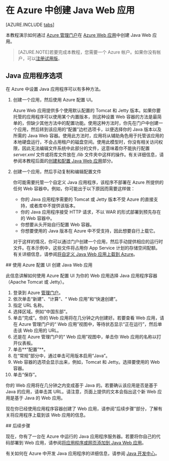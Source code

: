 <properties
	pageTitle="在 Azure 中创建 Java Web 应用 | Azure"
	description="本教程演示了如何将 Java Web 应用部署到 Azure Web 应用。"
	services="app-service\web"
	documentationCenter="java"
	authors="rmcmurray"
	manager="wpickett"
	editor="jimbe"/>
<tags
	ms.service="app-service-web"
	ms.date="05/04/2016"
	wacn.date="06/29/2016"/>

# 在 Azure 中创建 Java Web 应用

[AZURE.INCLUDE [tabs](../includes/app-service-web-get-started-nav-tabs.md)]

本教程演示如何通过 [Azure 管理门户](https://manage.windowsazure.cn)在 [Azure Web 应用](/documentation/services/web-sites/)中创建 Java Web 应用。

> [AZURE.NOTE]若要完成本教程，您需要一个 Azure 帐户。如果你没有帐户，可以[注册试用版][]。
> 

## Java 应用程序选项

在 Azure 中设置 Java 应用程序可以有多种方法。

1. 创建一个应用，然后使用 Azure 配置 UI。

	Azure Web 应用提供多个使用默认配置的 Tomcat 和 Jetty 版本。如果你要托管的应用程序可以使用某个内置版本，则这种设置 Web 容器的方法是最简单的，但缺少其他方法中的配置功能。使用这种方法时，你先在门户中创建一个应用，然后转到该应用的“配置”边栏选项卡，以便选择你的 Java 版本以及所需的 Java Web 容器。使用此方法时，应用将从辅助角色用于托管该应用的本地硬盘运行，不会占用租户的磁盘空间。使用此模型时，你没有相关访问权限，因此无法编辑文件系统中此部分的文件，这意味着你不能执行配置 *server.xml* 文件或将库文件放在 */lib* 文件夹中这样的操作。有关详细信息，请参阅本教程后面的[创建和配置 Java Web 应用](#appsettings)部分。
  
3. 创建一个应用，然后手动复制和编辑配置文件

	你可能需要托管一个自定义 Java 应用程序，该程序不部署在 Azure 所提供的任何 Web 容器中。例如，你可能出于以下原因而需要这样做：
	
	* 你的 Java 应用程序需要的 Tomcat 或 Jetty 版本不受 Azure 的直接支持，或者库中不提供该版本。
	* 你的 Java 应用程序接受 HTTP 请求，不以 WAR 的形式部署到预先存在的 Web 容器中。
	* 你想要从头开始自行配置 Web 容器。 
	* 你想要使用的 Java 版本在 Azure 中不受支持，因此想要自行上载它。

	对于这样的情况，你可以通过门户创建一个应用，然后手动提供相应的运行时文件。在本示例中，这些文件将占用你 App Service 计划的存储空间配额。有关详细信息，请参阅[将自定义 Java Web 应用上载到 Azure](/documentation/articles/web-sites-java-custom-upload/)。

##<a name="appsettings"></a> 使用 Azure 配置 UI 创建 Java Web 应用

此信息讲解如何使用 Azure 配置 UI 为你的 Web 应用选择 Java 应用程序容器（Apache Tomcat 或 Jetty）。

1. 登录到 Azure [管理门户](https://manage.windowsazure.cn/)。
2. 依次单击“新建”、“计算”、“ Web 应用”和“快速创建”。
3. 指定 URL 名称。
4. 选择区域。例如“中国东部”。
5. 单击“完成”。你的 Web 应用将在几分钟之内创建好。若要查看 Web 应用，请在 Azure 管理门户的“ Web 应用”视图中，等待状态显示“正在运行”，然后单击该 Web 应用的 URL。
6. 还是在 Azure 管理门户的“ Web 应用”视图中，单击你 Web 应用的名称以打开仪表板。
7. 单击**“配置”**。
8. 在“常规”部分中，通过单击可用版本启用“Java”。
9. Web 容器的选项会显示出来，例如，Tomcat 和 Jetty。选择要使用的 Web 容器。 
10. 单击“保存”。 

你的 Web 应用将在几分钟之内变成基于 Java 的。若要确认该应用是否是基于 Java 的应用，请单击其 URL。请注意，页面上提供的文本会指出这个新 Web 应用是基于 Java 的 Web 应用。

现在你已经使用应用程序容器创建了 Web 应用，请参阅“后续步骤”部分，了解有关将应用程序上载到该 Web 应用的信息。

##<a name="next-steps"></a> 后续步骤

现在，你有了一台在 Azure 中运行的 Java 应用程序服务器。若要将你自己的代码部署到 Web 应用，请参阅[将应用程序或网页添加到 Java Web 应用](/documentation/articles/web-sites-java-add-app)。

有关如何在 Azure 中开发 Java 应用程序的详细信息，请参阅 [Java 开发中心](/develop/java/)。

<!-- URL List -->
[activate your MSDN subscriber benefits]: /pricing/1rmb-trial/
[注册试用版]: /pricing/1rmb-trial/

[Try Azure Websites]: https://tryappservice.azure.com/

<!-- IMG List -->

<!---HONumber=Mooncake_1207_2015-->